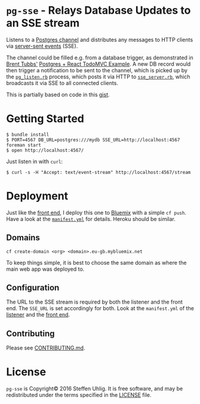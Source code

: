 # `pg-sse` - Relays Database Updates to an SSE stream

Listens to a [Postgres channel](https://www.postgresql.org/docs/current/static/sql-listen.html) and distributes any messages to HTTP clients via [server-sent events](https://www.w3.org/TR/eventsource/) (SSE).

The channel could be filled e.g. from a database trigger, as demonstrated in [Brent Tubbs'](https://github.com/btubbs) [Postgres + React TodoMVC Example](https://github.com/btubbs/todopy-pg/blob/master/todos/migrations/0002-add-todos-table/forward.sql). A new DB record would then trigger a notification to be sent to the channel, which is picked up by the [`pg_listen.rb`](lib/pg_listen.rb) process, which posts it via HTTP to [`sse_server.rb`](lib/sse_server.rb), which broadcasts it via SSE to all connected clients.

This is partially based on code in this [gist](https://gist.github.com/mig-hub/5633280).

# Getting Started

```
$ bundle install
$ PORT=4567 DB_URL=postgres:///mydb SSE_URL=http://localhost:4567 foreman start
$ open http://localhost:4567/
```

Just listen in with `curl`:

```
$ curl -s -H "Accept: text/event-stream" http://localhost:4567/stream
```

# Deployment

Just like the [front end](https://github.com/suhlig/HDM-Haushaltsbuch), I deploy this one to [Bluemix](http://bluemix.net) with a simple `cf push`. Have a look at the [`manifest.yml`](https://github.com/suhlig/pg-sse/blob/master/manifest.yml) for details. Heroku should be similar.

## Domains

```
cf create-domain <org> <domain>.eu-gb.mybluemix.net
```

To keep things simple, it is best to choose the same domain as where the main web app was deployed to.

## Configuration

The URL to the SSE stream is required by both the listener and the front end. The `SSE_URL` is set accordingly for both. Look at the `manifest.yml` of the [listener](https://github.com/suhlig/pg-sse/blob/master/manifest.yml) and the [front end](https://github.com/suhlig/HDM-Haushaltsbuch/blob/master/manifest.yml).

## Contributing

Please see [CONTRIBUTING.md](https://github.com/suhlig/pg-sse/blob/master/CONTRIBUTING.md).

# License

`pg-sse` is Copyright© 2016 Steffen Uhlig. It is free software, and may be redistributed under the terms specified in the [LICENSE](https://github.com/suhlig/pg-sse/blob/master/LICENSE) file.

